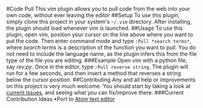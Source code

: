 #Code Pull
This vim plugin allows you to pull code from the web into your own code, without ever leaving the editor
##Setup
To use this plugin, simply clone this project in your system's ```~/.vim``` directory.
After installing, the plugin should load whenever vim is launched.
##Usage
To use this plugin, open vim, position your cursor on the line above where you want to put the code. Then enter command mode and type ```:Pull *search terms*```, where *search terms* is a description of the function you want to pull. You do not need to include the language name, as the plugin infers this from the file type of the file you are editing.
###Example
Open vim with a python file, say *rev.py*. Once in the editor, type ```:Pull reverse string```. The plugin will run for a few seconds, and then insert a method that reverses a string below the cursor position.
##Contributing
Any and all help or improvements on this project is very much welcome. You should start by taking a look at [current issues](https://github.com/kasandell/Code-Pull/issues), and seeing what you can fix/improve there.
###Current Contribution Ideas
•Port to [Atom text editor](https://atom.io)
